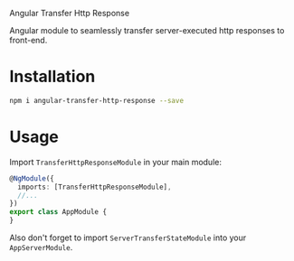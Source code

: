 Angular Transfer Http Response

Angular module to seamlessly transfer server-executed http responses to front-end.

# Installation
```bash
npm i angular-transfer-http-response --save
```

# Usage
Import `TransferHttpResponseModule` in your main module:
```ts
@NgModule({
  imports: [TransferHttpResponseModule],
  //...
})
export class AppModule {
}
```

Also don't forget to import `ServerTransferStateModule` into your `AppServerModule`.
